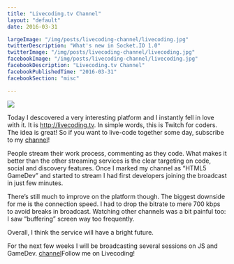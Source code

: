 ```yaml
---
title: "Livecoding.tv Channel"
layout: "default"
date: 2016-03-31

largeImage: "/img/posts/livecoding-channel/livecoding.jpg"
twitterDescription: "What's new in Socket.IO 1.0"
twitterImage: "/img/posts/livecoding-channel/livecoding.jpg"
facebookImage: "/img/posts/livecoding-channel/livecoding.jpg"
facebookDescription: "Livecoding.tv Channel"
facebookPublishedTime: "2016-03-31"
facebookSection: "misc"

---
```

<img src="/img/posts/livecoding-channel/livecoding.jpg" class="cover"/>

Today I descovered a very interesting platform and I instantly fell in love with it. It is <a href="http://livecoding.tv">http://livecoding.tv</a>. In simple words, this is Twitch for coders. The idea is great! So if you want to live-code together some day, subscribe to my <a href="http://livecoding.tv/juriy">channel</a>!

People stream their work process, commenting as they code. What makes it better than the other streaming services is the clear targeting on code, social and discovery features. Once I marked my channel as “HTML5 GameDev” and started to stream I had first developers joining the broadcast in just few minutes.

There’s still much to improve on the platform though. The biggest downside for me is the connection speed. I had to drop the bitrate to mere 700 kbps to avoid breaks in broadcast. Watching other channels was a bit painful too: I saw “buffering”  screen way too frequently.

Overall, I think the service will have a bright future. 

For the next few weeks I will be broadcasting several sessions on JS and GameDev. <a href="http://livecoding.tv/juriy">channel</a>Follow me on Livecoding</a>!